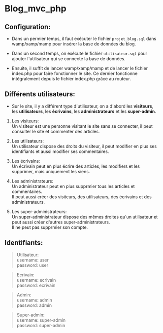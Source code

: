 # Blog_mvc_php

## Configuration:

* Dans un permier temps, il faut exécuter le fichier `projet_blog.sql` dans wamp/xamp/mamp pour insérer la base de données du blog.  
 
* Dans un second temps, on exécute le fichier `utilisateur.sql` pour ajouter l'utilisateur qui se connecte la base de données. 

* Ensuite, il suffit de lancer wamp/xamp/mamp et de lancer le fichier index.php pour faire fonctionner le site. Ce dernier fonctionne intégralement depuis le fichier index.php grâce au routeur.  


## Différents utilisateurs:  

* Sur le site, il y a différent type d'utilisateur, on a d'abord les **visiteurs**, les **utilisateurs**, les **écrivains**, les **administrateurs** et les **super-admin**.  

1. Les visiteurs:  
Un visiteur est une personne visitant le site sans se connecter, il peut consulter le site et commenter des articles.  

2. Les utilisateurs:  
Un utilisateur dispose des droits du visiteur, il peut modifier en plus ses identifiants et aussi modifier ses commentaires.  

3. Les écrivains:  
Un écrivain peut en plus écrire des articles, les modifiers et les supprimer, mais uniquement les siens.  

4. Les administrateurs:  
Un administrateur peut en plus supprmier tous les articles et commentaires.   
Il peut aussi créer des visiteurs, des utilisateurs, des écrivains et des administrateurs.  

5. Les super-administrateurs:  
Un super-administrateur dispose des mêmes droites qu'un utilisateur et peut aussi créer d'autres super-administrateurs.   
Il ne peut pas supprmier son compte.  


## Identifiants:  

> Utilisateur:  
username: user  
password: user  

> Ecrivain:  
username: ecrivain  
password: ecrivain  

> Admin:  
username: admin  
password: admin  

> Super-admin:  
username: super-admin  
password: super-admin
